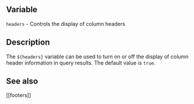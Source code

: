 ## Variable

  `headers` - Controls the display of column headers
   
## Description

  The `${headers}` variable can be used to turn on or off the display of
  column header information in query results.  The default value is `true`.
   
## See also

  [[footers]]
